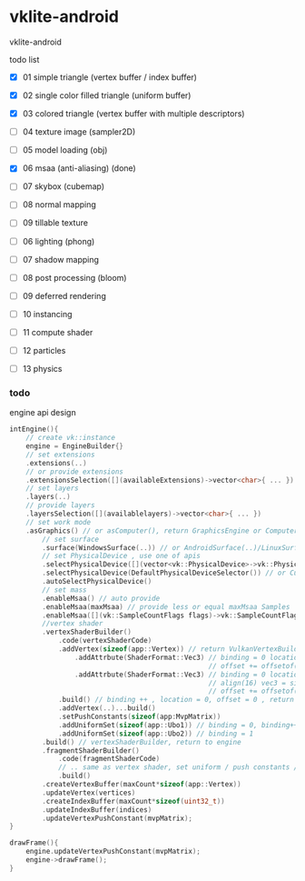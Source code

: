 # vklite-android

vklite-android

todo list

- [x] 01 simple triangle (vertex buffer / index buffer)


- [x] 02 single color filled triangle (uniform buffer)


- [x] 03 colored triangle (vertex buffer with multiple descriptors)

- [ ] 04 texture image (sampler2D)

- [ ] 05 model loading (obj)

- [x] 06 msaa (anti-aliasing) (done)

- [ ] 07 skybox (cubemap)

- [ ] 08 normal mapping

- [ ] 09 tillable texture

- [ ] 06 lighting (phong)

- [ ] 07 shadow mapping

- [ ] 08 post processing (bloom)

- [ ] 09 deferred rendering

- [ ] 10 instancing

- [ ] 11 compute shader

- [ ] 12 particles

- [ ] 13 physics



### todo

engine api design

```C++
intEngine(){
    // create vk::instance
    engine = EngineBuilder{}
    // set extensions
    .extensions(..)
    // or provide extensions
    .extensionsSelection([](availableExtensions)->vector<char>{ ... })
    // set layers
    .layers(..)
    // provide layers
    .layersSelection([](availablelayers)->vector<char>{ ... })
    // set work mode
    .asGraphics() // or asComputer(), return GraphicsEngine or ComputerEngine
        // set surface
        .surface(WindowsSurface(..)) // or AndroidSurface(..)/LinuxSurface(..)/MacSurface(..)/IosSurface(..)
        // set PhysicalDevice , use one of apis
        .selectPhysicalDevice([](vector<vk::PhysicalDevice>->vk::PhysicalDevice){..})
        .selectPhysicalDevice(DefaultPhysicalDeviceSelector()) // or CustomPhysicalDeviceSelector
        .autoSelectPhysicalDevice()
        // set mass
        .enableMsaa() // auto provide
        .enableMsaa(maxMsaa) // provide less or equal maxMsaa Samples
        .enableMsaa([](vk::SampleCountFlags flags)->vk::SampleCountFlags) // by your own
        //vertex shader
        .vertexShaderBuilder()
            .code(vertexShaderCode)
            .addVertex(sizeof(app::Vertex)) // return VulkanVertexBuilder
                .addAttrbute(ShaderFormat::Vec3) // binding = 0 location = 0, offset = 0
                                                 // offset += offsetof(app::Vertex, attr1) , location++
                .addAttrbute(ShaderFormat::Vec3) // binding = 0 location = 1, offset = 16 
                                                 // align(16) vec3 = sizeof(vec4)
                                                 // offset += offsetof(app::Vertex, attr2)
            .build() // binding ++ , location = 0, offset = 0 , return to vertexShaderBuilder
            .addVertex(..)...build()
            .setPushConstants(sizeof(app:MvpMatrix))
            .addUniformSet(sizeof(app::Ubo1)) // binding = 0, binding++
            .addUniformSet(sizeof(app::Ubo2)) // binding = 1
        .build() // vertexShaderBuilder, return to engine
        .fragmentShaderBuilder()
            .code(fragmentShaderCode)
            // .. same as vertex shader, set uniform / push constants /...
            .build()
        .createVertexBuffer(maxCount*sizeof(app::Vertex))
        .updateVertex(vertices)
        .createIndexBuffer(maxCount*sizeof(uint32_t))
        .updateIndexBuffer(indices)
        .updateVertexPushConstant(mvpMatrix);
}

drawFrame(){
    engine.updateVertexPushConstant(mvpMatrix);
    engine->drawFrame();
}
```



